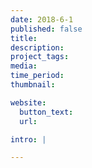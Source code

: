 ```yaml
---
date: 2018-6-1
published: false
title:
description:
project_tags:
media:
time_period:
thumbnail:

website:
  button_text:
  url:

intro: |

---
```


